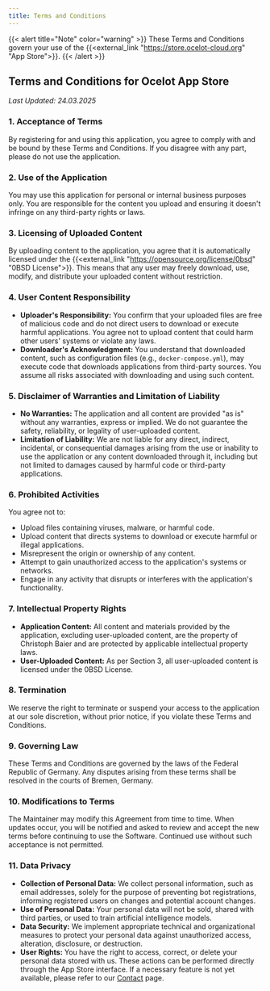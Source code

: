 ```yaml
---
title: Terms and Conditions
---
```


{{< alert title="Note" color="warning" >}}
These Terms and Conditions govern your use of the {{<external_link "https://store.ocelot-cloud.org" "App Store">}}.
{{< /alert >}}

## Terms and Conditions for Ocelot App Store

_Last Updated: 24.03.2025_

### 1. Acceptance of Terms
By registering for and using this application, you agree to comply with and be bound by these Terms and Conditions. If you disagree with any part, please do not use the application.

### 2. Use of the Application
You may use this application for personal or internal business purposes only. You are responsible for the content you upload and ensuring it doesn't infringe on any third-party rights or laws.

### 3. Licensing of Uploaded Content
By uploading content to the application, you agree that it is automatically licensed under the {{<external_link "https://opensource.org/license/0bsd" "0BSD License">}}. This means that any user may freely download, use, modify, and distribute your uploaded content without restriction.

### 4. User Content Responsibility
- **Uploader's Responsibility:** You confirm that your uploaded files are free of malicious code and do not direct users to download or execute harmful applications. You agree not to upload content that could harm other users' systems or violate any laws.
- **Downloader's Acknowledgment:** You understand that downloaded content, such as configuration files (e.g., `docker-compose.yml`), may execute code that downloads applications from third-party sources. You assume all risks associated with downloading and using such content.

### 5. Disclaimer of Warranties and Limitation of Liability
- **No Warranties:** The application and all content are provided "as is" without any warranties, express or implied. We do not guarantee the safety, reliability, or legality of user-uploaded content.
- **Limitation of Liability:** We are not liable for any direct, indirect, incidental, or consequential damages arising from the use or inability to use the application or any content downloaded through it, including but not limited to damages caused by harmful code or third-party applications.

### 6. Prohibited Activities
You agree not to:
- Upload files containing viruses, malware, or harmful code.
- Upload content that directs systems to download or execute harmful or illegal applications.
- Misrepresent the origin or ownership of any content.
- Attempt to gain unauthorized access to the application's systems or networks.
- Engage in any activity that disrupts or interferes with the application's functionality.

### 7. Intellectual Property Rights
- **Application Content:** All content and materials provided by the application, excluding user-uploaded content, are the property of Christoph Baier and are protected by applicable intellectual property laws.
- **User-Uploaded Content:** As per Section 3, all user-uploaded content is licensed under the 0BSD License.

### 8. Termination

We reserve the right to terminate or suspend your access to the application at our sole discretion, without prior notice, if you violate these Terms and Conditions.

### 9. Governing Law

These Terms and Conditions are governed by the laws of the Federal Republic of Germany. Any disputes arising from these terms shall be resolved in the courts of Bremen, Germany.

### 10. Modifications to Terms

The Maintainer may modify this Agreement from time to time. When updates occur, you will be notified and asked to review and accept the new terms before continuing to use the Software. Continued use without such acceptance is not permitted.

### 11. Data Privacy
- **Collection of Personal Data:** We collect personal information, such as email addresses, solely for the purpose of preventing bot registrations, informing registered users on changes and potential account changes.
- **Use of Personal Data:** Your personal data will not be sold, shared with third parties, or used to train artificial intelligence models.
- **Data Security:** We implement appropriate technical and organizational measures to protect your personal data against unauthorized access, alteration, disclosure, or destruction.
- **User Rights:** You have the right to access, correct, or delete your personal data stored with us. These actions can be performed directly through the App Store interface. If a necessary feature is not yet available, please refer to our [Contact](/docs/contact) page.
